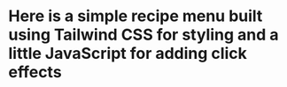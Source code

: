 
# Here is a simple recipe menu built using Tailwind CSS for styling and a little JavaScript for adding click effects